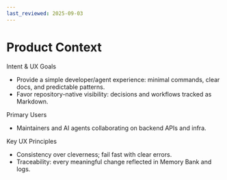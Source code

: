 ```yaml
---
last_reviewed: 2025-09-03
---
```


# Product Context

Intent & UX Goals

- Provide a simple developer/agent experience: minimal commands, clear docs, and predictable patterns.
- Favor repository-native visibility: decisions and workflows tracked as Markdown.

Primary Users

- Maintainers and AI agents collaborating on backend APIs and infra.

Key UX Principles

- Consistency over cleverness; fail fast with clear errors.
- Traceability: every meaningful change reflected in Memory Bank and logs.
